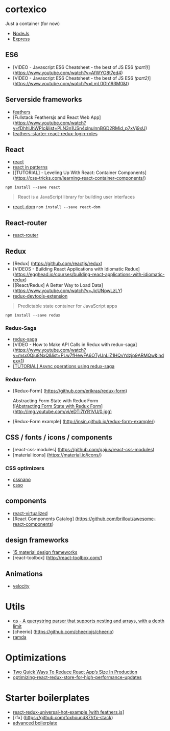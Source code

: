 

# cortexico
Just a container (for now)

* [NodeJs](https://nodejs.org)
* [Express](http://expressjs.com/)

## ES6    
* [VIDEO - Javascript ES6 Cheatsheet - the best of JS ES6 *(part1)*] (https://www.youtube.com/watch?v=AfWYO8t7ed4)
* [VIDEO - Javascript ES6 Cheatsheet - the best of JS ES6 *(part2)*] (https://www.youtube.com/watch?v=LmL0Gh193M0&t)



## Serverside frameworks
* [feathers](http://feathersjs.com/)
* [Fullstack Feathersjs and React Web App] (https://www.youtube.com/watch?v=fDhhlJhWPIc&list=PLN3n1USn4xlnulnnBGD2RMid_p7xVj9xU)
* [feathers-starter-react-redux-login-roles](https://github.com/eddyystop/feathers-starter-react-redux-login-roles)


## React
* [react](https://github.com/facebook/react)   
* [react in patterns](https://github.com/krasimir/react-in-patterns)
* [[TUTORIAL] - Leveling Up With React: Container Components] (https://css-tricks.com/learning-react-container-components/)

`npm install --save react`

>  React is a JavaScript library for building user interfaces

* [react-dom](https://www.npmjs.com/package/react-dom)
`npm install --save react-dom`

## React-router
* [react-router](https://github.com/ReactTraining/react-router)

## Redux

* [Redux] (https://github.com/reactjs/redux)
* [VIDEOS - Building React Applications with Idiomatic Redux] (https://egghead.io/courses/building-react-applications-with-idiomatic-redux)
* [[React/Redux] A Better Way to Load Data] (https://www.youtube.com/watch?v=JicUNpwLzLY)
* [redux-devtools-extension](https://github.com/zalmoxisus/redux-devtools-extension)

>  Predictable state container for JavaScript apps

`npm install --save redux`

### Redux-Saga
* [redux-saga](https://github.com/yelouafi/redux-saga)
* [VIDEO - How to Make API Calls in Redux with redux-saga] (https://www.youtube.com/watch?v=msx0Qiu8NxQ&list=PLw7fHewFA6OTyUnLiZ1HQvYdzjp9ARMQw&index=1)
* [[TUTORIAL] Async operations using redux-saga](https://medium.freecodecamp.com/async-operations-using-redux-saga-2ba02ae077b3#.985blouvr)


### Redux-form
* [Redux-Form] (https://github.com/erikras/redux-form)    

  Abstracting Form State with Redux Form    
  [![Abstracting Form State with Redux Form] (http://img.youtube.com/vi/eDTi7lYR1VU/0.jpg)](http://www.youtube.com/watch?v=eDTi7lYR1VU "Abstracting Form State with Redux Form")    
* [Redux-Form example] (http://insin.github.io/redux-form-example/)

## CSS / fonts / icons / components
* [react-css-modules] (https://github.com/gajus/react-css-modules)    
* [material icons] (https://material.io/icons/)   

### CSS optimizers

* [cssnano](https://github.com/ben-eb/cssnano)
* [csso](https://github.com/css/csso)

## components
* [react-virtualized](http://bvaughn.github.io/react-virtualized/)
* [React Components Catalog] (https://github.com/brillout/awesome-react-components)


## design frameworks
* [15 material design frameworks](http://tutorialzine.com/2016/03/the-15-best-material-design-frameworks-and-libraries/)
* [react-toolbox] (http://react-toolbox.com/)

## Animations
* [velocity](https://www.npmjs.com/package/velocity-react)

# Utils
* [qs - A querystring parser that supports nesting and arrays, with a depth limit](https://www.npmjs.com/package/qs)
* [cheerio] (https://github.com/cheeriojs/cheerio)
* [ramda](http://ramdajs.com/)

# Optimizations
* [Two Quick Ways To Reduce React App’s Size In Production](https://medium.com/@rajaraodv/two-quick-ways-to-reduce-react-apps-size-in-production-82226605771a#.ktmc7phxa)
* [optimizing-react-redux-store-for-high-performance-updates](https://medium.com/@lavrton/optimizing-react-redux-store-for-high-performance-updates-3ae6f7f1e4c1#.dtophxguv)

# Starter boilerplates
* [react-redux-universal-hot-example [with feathers.js]](https://github.com/bertho-zero/react-redux-universal-hot-example)
* [rfx] (https://github.com/foxhound87/rfx-stack)
* [advanced boilerplate](https://github.com/sebastian-software/advanced-boilerplate)
